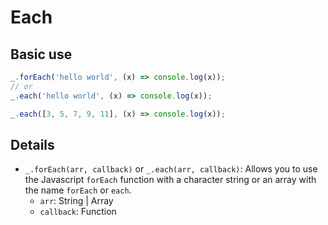 # Each

## Basic use

```js
_.forEach('hello world', (x) => console.log(x));
// or
_.each('hello world', (x) => console.log(x));

_.each([3, 5, 7, 9, 11], (x) => console.log(x));
```

## Details

- `_.forEach(arr, callback)` or `_.each(arr, callback)`: Allows you to use the Javascript `forEach` function with a character string or an array with the name `forEach` or `each`.
  - `arr`: String | Array
  - `callback`: Function
